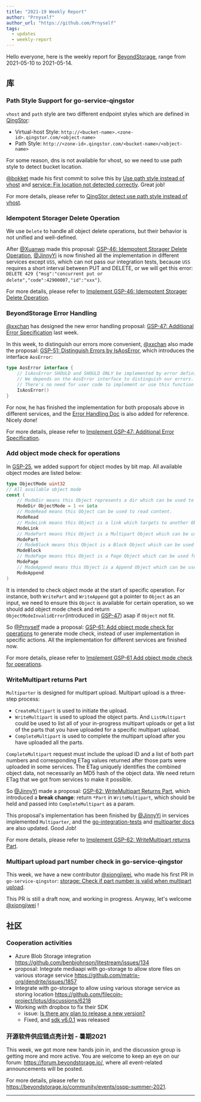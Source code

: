 ```yaml
---
title: "2021-19 Weekly Report"
author: "Prnyself"
author_url: "https://github.com/Prnyself"
tags:
  - updates
  - weekly-report
---
```


Hello everyone, here is the weekly report for [BeyondStorage](https://beyondstorage.io), range from 2021-05-10 to 2021-05-14.

## 库

### Path Style Support for go-service-qingstor

`vhost` and `path` style are two different endpoint styles which are defined in [QingStor](https://docs.qingcloud.com/qingstor/#%E5%8C%BA%E5%9F%9F%E5%8F%8A%E8%AE%BF%E9%97%AE%E5%9F%9F%E5%90%8D):

- Virtual-host Style: `http://<bucket-name>.<zone-id>.qingstor.com/<object-name>`
- Path Style: `http://<zone-id>.qingstor.com/<bucket-name>/<object-name>`

For some reason, dns is not available for vhost, so we need to use path style to detect bucket location.

[@bokket][] made his first commit to solve this by [Use path style instead of vhost](https://github.com/beyondstorage/go-service-qingstor/pull/43) and [service: Fix location not detected correctly](https://github.com/beyondstorage/go-service-qingstor/pull/45). Great job!

For more details, please refer to [QingStor detect use path style instead of vhost](https://github.com/beyondstorage/go-service-qingstor/issues/1).

### Idempotent Storager Delete Operation

We use `Delete` to handle all object delete operations, but their behavior is not unified and well-defined.

After [@Xuanwo][] made this proposal: [GSP-46: Idempotent Storager Delete Operation](https://github.com/beyondstorage/specs/blob/master/rfcs/46-idempotent-delete.md), [@JinnyYi][] is now finished all the implementation in different services except `USS`, which can not pass our integration tests, because `USS` requires a short interval between PUT and DELETE, or we will get this error: `DELETE 429 {"msg":"concurrent put or delete","code":42900007,"id":"xxx"}`.

For more details, please refer to [Implement GSP-46: Idempotent Storager Delete Operation](https://github.com/beyondstorage/go-storage/issues/554).

### BeyondStorage Error Handling

[@xxchan][] has designed the new error handling proposal: [GSP-47: Additional Error Specification](https://github.com/beyondstorage/specs/blob/master/rfcs/47-additional-error-specification.md) last week.

In this week, to distinguish our errors more convenient, [@xxchan][] also made the proposal: [GSP-51: Distinguish Errors by IsAosError](https://github.com/beyondstorage/specs/pull/51), which introduces the interface `AosError`:

```go
type AosError interface {
    // IsAosError SHOULD and SHOULD ONLY be implemented by error definitions in go-storage & go-service-*.
    // We depends on the AosError interface to distinguish our errors.
    // There's no need for user code to implement or use this function and interface.
    IsAosError()
}
```

For now, he has finished the implementation for both proposals above in different services, and the [Error Handling Doc](/docs/go-storage/handling-errors) is also added for reference. Nicely done!

For more details, please refer to [Implement GSP-47: Additional Error Specification](https://github.com/beyondstorage/go-storage/issues/558).

### Add object mode check for operations

In [GSP-25](https://github.com/beyondstorage/specs/blob/master/rfcs/25-object-mode.md), we added support for object modes by bit map. All available object modes are listed below:

```go
type ObjectMode uint32
// All available object mode
const (
    // ModeDir means this Object represents a dir which can be used to list with dir mode.
    ModeDir ObjectMode = 1 << iota
    // ModeRead means this Object can be used to read content.
    ModeRead
    // ModeLink means this Object is a link which targets to another Object.
    ModeLink
    // ModePart means this Object is a Multipart Object which can be used for multipart operations.
    ModePart
    // ModeBlock means this Object is a Block Object which can be used for block operations.
    ModeBlock
    // ModePage means this Object is a Page Object which can be used for random write with offset.
    ModePage
    // ModeAppend means this Object is a Append Object which can be used for append.
    ModeAppend
)
```

It is intended to check object mode at the start of specific operation. For instance, both `WritePart` and `WriteAppend` got a pointer to `Object` as an input, we need to ensure this `Object` is available for certain operation, so we should add object mode check and return `ObjectModeInvalidError`(introduced in [GSP-47](https://github.com/beyondstorage/specs/blob/master/rfcs/47-additional-error-specification.md)) asap if `Object` not fit.

So [@Prnyself][] made a proposal: [GSP-61: Add object mode check for operations](https://github.com/beyondstorage/specs/blob/master/rfcs/61-add-object-mode-check-for-operations.md) to generate mode check, instead of user implementation in specific actions. All the implementation for different services are finished now.

For more details, please refer to [Implement GSP-61 Add object mode check for operations](https://github.com/beyondstorage/go-storage/issues/557).

### WriteMultipart returns Part

`Multiparter` is designed for multipart upload. Multipart upload is a three-step process:

- `CreateMultipart` is used to initiate the upload.
- `WriteMultipart` is used to upload the object parts. And `ListMultipart` could be used to list all of your in-progress multipart uploads or get a list of the parts that you have uploaded for a specific multipart upload.
- `CompleteMultipart` is used to complete the multipart upload after you have uploaded all the parts.

`CompleteMultipart` request must include the upload ID and a list of both part numbers and corresponding ETag values returned after those parts were uploaded in some services. The ETag uniquely identifies the combined object data, not necessarily an MD5 hash of the object data. We need return ETag that we got from services to make it possible.

So [@JinnyYi][] made a proposal: [GSP-62: WriteMultipart Returns Part](https://github.com/beyondstorage/specs/blob/master/rfcs/62-writemultipart-returns-part.md), which introduced a **break change**: return `*Part` in `WriteMultipart`, which should be held and passed into `CompleteMultipart` as a param.

This proposal's implementation has been finished by [@JinnyYi][] in services implemented `Multiparter`, and the [go-integration-tests](https://github.com/beyondstorage/go-integration-test) and [multiparter docs](/docs/go-storage/operations/multiparter/index) are also updated. Good Job!

For more details, please refer to [Implement GSP-62: WriteMultipart returns Part](https://github.com/beyondstorage/go-storage/issues/571).

### Multipart upload part number check in go-service-qingstor

This week, we have a new contributor [@xiongjiwei][], who made his first PR in `go-service-qingstor`: [storage: Check if part number is valid when multipart upload](https://github.com/beyondstorage/go-service-qingstor/pull/48).

This PR is still a draft now, and working in progress. Anyway, let's welcome [@xiongjiwei][] !

## 社区

### Cooperation activities

- Azure Blob Storage integration <https://github.com/benbjohnson/litestream/issues/134>
- proposal: Integrate mediaapi with go-storage to allow store files on various storage service <https://github.com/matrix-org/dendrite/issues/1857>
- Integrate with go-storage to allow using various storage service as storing location <https://github.com/filecoin-project/lotus/discussions/6218>
- Working with dropbox to fix their SDK
  - issue: [Is there any plan to release a new version?](https://github.com/dropbox/dropbox-sdk-go-unofficial/issues/77)
  - Fixed, and [sdk v6.0.1](https://github.com/dropbox/dropbox-sdk-go-unofficial/releases/tag/v6.0.1) was released

### 开源软件供应链点亮计划 - 暑期2021

This week, we got more new hands join in, and the discussion group is getting more and more active. You are welcome to keep an eye on our forum: <https://forum.beyondstorage.io/>, where all event-related announcements will be posted.

For more details, please refer to <https://beyondstorage.io/community/events/ospp-summer-2021>.

---

[@bokket]: https://github.com/bokket

[@JinnyYi]: https://github.com/JinnyYi

[@Prnyself]: https://github.com/Prnyself

[@xiongjiwei]: https://github.com/xiongjiwei

[@Xuanwo]: https://github.com/Xuanwo

[@xxchan]: https://github.com/xxchan